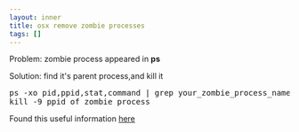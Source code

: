 ```yaml
---
layout: inner
title: osx remove zombie processes
tags: []
---
```

Problem: zombie process appeared in <b>ps</b>

Solution: find it's parent process,and kill it
<pre>
ps -xo pid,ppid,stat,command | grep your_zombie_process_name
kill -9 ppid_of_zombie_process
</pre>

Found this useful information [here](http://superuser.com/a/506048/11904)
